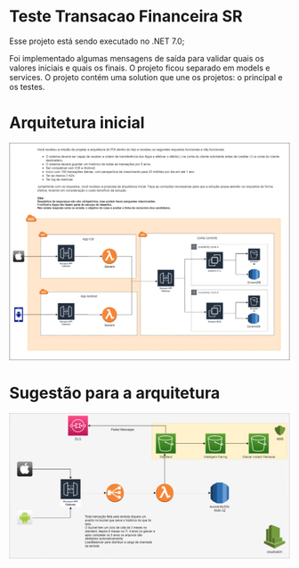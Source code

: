 # Teste Transacao Financeira SR
Esse projeto está sendo executado no .NET 7.0; 

Foi implementado algumas mensagens de saída para validar quais os valores iniciais e quais os finais. 
O projeto ficou separado em models e services. 
O projeto contém uma solution que une os projetos: o principal e os testes. 


### 

# Arquitetura inicial
<img src="./assets/thumbnail_SR.png">

# Sugestão para a arquitetura 
<img src="./assets/desafio_sr.drawio.png">